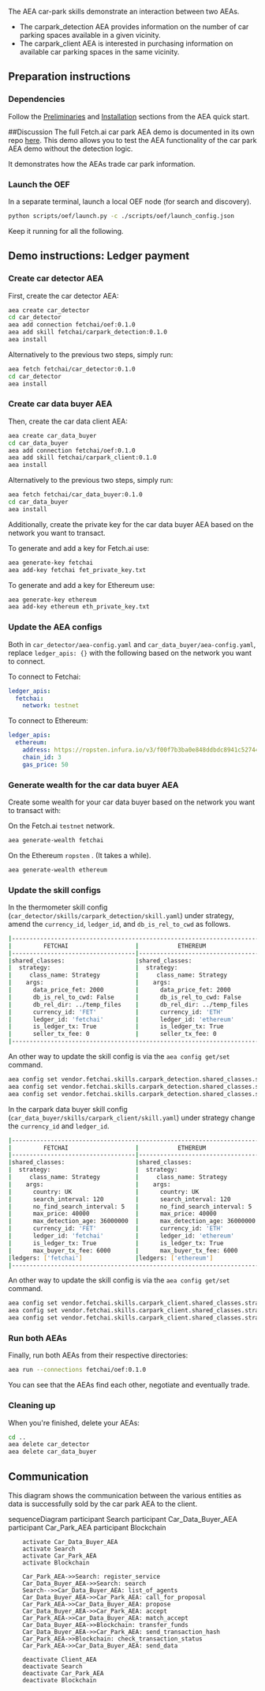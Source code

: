 The AEA car-park skills demonstrate an interaction between two AEAs.

* The carpark_detection AEA provides information on the number of car parking spaces available in a given vicinity.
* The carpark_client AEA is interested in purchasing information on available car parking spaces in the same vicinity.

## Preparation instructions

### Dependencies

Follow the <a href="../quickstart/#preliminaries">Preliminaries</a> and <a href="../quickstart/#installation">Installation</a> sections from the AEA quick start.

##Discussion
The full Fetch.ai car park AEA demo is documented in its own repo [here](https://github.com/fetchai/carpark_agent).
This demo allows you to test the AEA functionality of the car park AEA demo without the detection logic.

It demonstrates how the AEAs trade car park information.


### Launch the OEF

In a separate terminal, launch a local OEF node (for search and discovery).
``` bash
python scripts/oef/launch.py -c ./scripts/oef/launch_config.json
```

Keep it running for all the following.

## Demo instructions: Ledger payment

### Create car detector AEA

First, create the car detector AEA:
``` bash
aea create car_detector
cd car_detector
aea add connection fetchai/oef:0.1.0
aea add skill fetchai/carpark_detection:0.1.0
aea install
```

Alternatively to the previous two steps, simply run:
``` bash
aea fetch fetchai/car_detector:0.1.0
cd car_detector
aea install
```

### Create car data buyer AEA

Then, create the car data client AEA:
``` bash
aea create car_data_buyer
cd car_data_buyer
aea add connection fetchai/oef:0.1.0
aea add skill fetchai/carpark_client:0.1.0
aea install
```

Alternatively to the previous two steps, simply run:
``` bash
aea fetch fetchai/car_data_buyer:0.1.0
cd car_data_buyer
aea install
```

Additionally, create the private key for the car data buyer AEA based on the network you want to transact.

To generate and add a key for Fetch.ai use:
```bash
aea generate-key fetchai
aea add-key fetchai fet_private_key.txt
```

To generate and add a key for Ethereum use:
```bash
aea generate-key ethereum
aea add-key ethereum eth_private_key.txt
```

### Update the AEA configs

Both in `car_detector/aea-config.yaml` and
`car_data_buyer/aea-config.yaml`, replace `ledger_apis: {}` with the following based on the network you want to connect.

To connect to Fetchai:
``` yaml
ledger_apis:
  fetchai:
    network: testnet
```

To connect to Ethereum:
```yaml
ledger_apis:
  ethereum:
    address: https://ropsten.infura.io/v3/f00f7b3ba0e848ddbdc8941c527447fe
    chain_id: 3
    gas_price: 50
```

### Generate wealth for the car data buyer AEA

Create some wealth for your car data buyer based on the network you want to transact with: 

On the Fetch.ai `testnet` network.
``` bash
aea generate-wealth fetchai
```

On the Ethereum `ropsten` . (It takes a while).
``` bash
aea generate-wealth ethereum
```

### Update the skill configs

In the thermometer skill config (`car_detector/skills/carpark_detection/skill.yaml`) under strategy, amend the `currency_id`, `ledger_id`, and `db_is_rel_to_cwd` as follows.

```bash
|----------------------------------------------------------------------|
|         FETCHAI                   |           ETHEREUM               |
|-----------------------------------|----------------------------------|
|shared_classes:                    |shared_classes:                   |              
|  strategy:                        |  strategy:                       |
|     class_name: Strategy          |     class_name: Strategy         |
|    args:                          |    args:                         |
|      data_price_fet: 2000         |      data_price_fet: 2000        |
|      db_is_rel_to_cwd: False      |      db_is_rel_to_cwd: False     |
|      db_rel_dir: ../temp_files    |      db_rel_dir: ../temp_files   |
|      currency_id: 'FET'           |      currency_id: 'ETH'          |
|      ledger_id: 'fetchai'         |      ledger_id: 'ethereum'       |
|      is_ledger_tx: True           |      is_ledger_tx: True          |
|      seller_tx_fee: 0             |      seller_tx_fee: 0            |
|----------------------------------------------------------------------| 
```

An other way to update the skill config is via the `aea config get/set` command.
``` bash
aea config set vendor.fetchai.skills.carpark_detection.shared_classes.strategy.args.currency_id ETH
aea config set vendor.fetchai.skills.carpark_detection.shared_classes.strategy.args.ledger_id ethereum
aea config set vendor.fetchai.skills.carpark_detection.shared_classes.strategy.args.db_is_rel_to_cwd False --type bool
```

In the carpark data buyer skill config (`car_data_buyer/skills/carpark_client/skill.yaml`) under strategy change the `currency_id` and `ledger_id`.

```bash
|----------------------------------------------------------------------|
|         FETCHAI                   |           ETHEREUM               |
|-----------------------------------|----------------------------------|
|shared_classes:                    |shared_classes:                   |              
|  strategy:                        |  strategy:                       |
|     class_name: Strategy          |     class_name: Strategy         |
|    args:                          |    args:                         |
|      country: UK                  |      country: UK                 |
|      search_interval: 120         |      search_interval: 120        |
|      no_find_search_interval: 5   |      no_find_search_interval: 5  |
|      max_price: 40000             |      max_price: 40000            |
|      max_detection_age: 36000000  |      max_detection_age: 36000000 |
|      currency_id: 'FET'           |      currency_id: 'ETH'          |
|      ledger_id: 'fetchai'         |      ledger_id: 'ethereum'       |
|      is_ledger_tx: True           |      is_ledger_tx: True          |
|      max_buyer_tx_fee: 6000       |      max_buyer_tx_fee: 6000      |
|ledgers: ['fetchai']               |ledgers: ['ethereum']             |
|----------------------------------------------------------------------| 
```

An other way to update the skill config is via the `aea config get/set` command.
``` bash
aea config set vendor.fetchai.skills.carpark_client.shared_classes.strategy.args.max_buyer_tx_fee 6000 --type int
aea config set vendor.fetchai.skills.carpark_client.shared_classes.strategy.args.currency_id ETH
aea config set vendor.fetchai.skills.carpark_client.shared_classes.strategy.args.ledger_id ethereum
```

### Run both AEAs

Finally, run both AEAs from their respective directories:
``` bash
aea run --connections fetchai/oef:0.1.0
```

You can see that the AEAs find each other, negotiate and eventually trade.

### Cleaning up

When you're finished, delete your AEAs:
``` bash
cd ..
aea delete car_detector
aea delete car_data_buyer
```

## Communication
This diagram shows the communication between the various entities as data is successfully sold by the car park AEA to the client. 

<div class="mermaid">
    sequenceDiagram
        participant Search
        participant Car_Data_Buyer_AEA
        participant Car_Park_AEA
        participant Blockchain
    
        activate Car_Data_Buyer_AEA
        activate Search
        activate Car_Park_AEA
        activate Blockchain
        
        Car_Park_AEA->>Search: register_service
        Car_Data_Buyer_AEA->>Search: search
        Search-->>Car_Data_Buyer_AEA: list_of_agents
        Car_Data_Buyer_AEA->>Car_Park_AEA: call_for_proposal
        Car_Park_AEA->>Car_Data_Buyer_AEA: propose
        Car_Data_Buyer_AEA->>Car_Park_AEA: accept
        Car_Park_AEA->>Car_Data_Buyer_AEA: match_accept
        Car_Data_Buyer_AEA->>Blockchain: transfer_funds
        Car_Data_Buyer_AEA->>Car_Park_AEA: send_transaction_hash
        Car_Park_AEA->>Blockchain: check_transaction_status
        Car_Park_AEA->>Car_Data_Buyer_AEA: send_data
        
        deactivate Client_AEA
        deactivate Search
        deactivate Car_Park_AEA
        deactivate Blockchain
</div>

<br />



